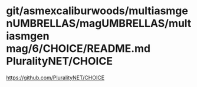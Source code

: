 # git/asmexcaliburwoods/multiasmgenUMBRELLAS/magUMBRELLAS/multiasmgen mag/6/CHOICE/README.md PluralityNET/CHOICE




https://github.com/PluralityNET/CHOICE
